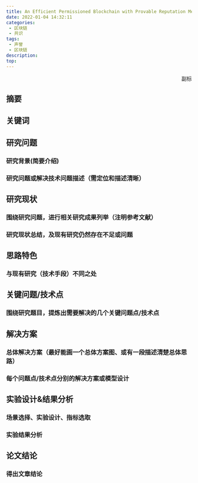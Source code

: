 ```yaml
---
title: An Efficient Permissioned Blockchain with Provable Reputation Mechanism
date: 2022-01-04 14:32:11
categories:
 - 区块链
 - 共识
tags:
 - 声誉
 - 区块链
description:
top:
---
```


<p align="right">副标</p> 

## 摘要



## 

## 关键词



<!-- more -->

## 研究问题

### 研究背景(简要介绍)

### 研究问题或解决技术问题描述（需定位和描述清晰）

## 研究现状

### 围绕研究问题，进行相关研究成果列举（注明参考文献）

### 研究现状总结，及现有研究仍然存在不足或问题

## 思路特色

### 与现有研究（技术手段）不同之处

## 关键问题/技术点

### 围绕研究题目，提炼出需要解决的几个关键问题点/技术点

## 解决方案

### 总体解决方案（最好能画一个总体方案图、或有一段描述清楚总体思路）

### 每个问题点/技术点分别的解决方案或模型设计

## 实验设计&结果分析

### 场景选择、实验设计、指标选取

### 实验结果分析

## 论文结论

### 得出文章结论



